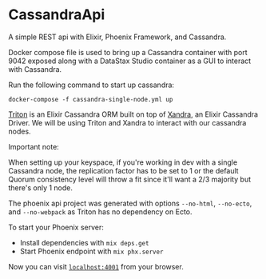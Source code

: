 # CassandraApi

A simple REST api with Elixir, Phoenix Framework, and Cassandra.

Docker compose file is used to bring up a Cassandra container with port 9042 exposed along with a DataStax Studio container as a GUI to interact with Cassandra.

Run the following command to start up cassandra:

`docker-compose -f cassandra-single-node.yml up`

[Triton](https://github.com/blitzstudios/triton) is an Elixir Cassandra ORM built on top of [Xandra](https://github.com/lexhide/xandra), an Elixir Cassandra Driver. We will be using Triton and Xandra to interact with our cassandra nodes.

Important note:

When setting up your keyspace, if you're working in dev with a single Cassandra node, the replication factor has to be set to 1 or the default Quorum consistency level will throw a fit since it'll want a 2/3 majority but there's only 1 node.

The phoenix api project was generated with options `--no-html`, `--no-ecto`, and `--no-webpack` as Triton has no dependency on Ecto.

To start your Phoenix server:

  * Install dependencies with `mix deps.get`
  * Start Phoenix endpoint with `mix phx.server`

Now you can visit [`localhost:4001`](http://localhost:4001) from your browser.
